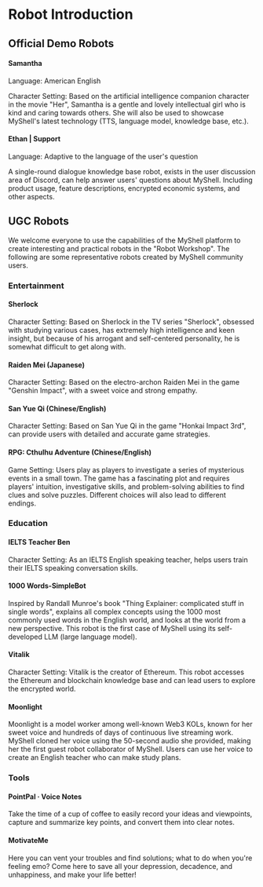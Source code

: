 # Robot Introduction

## Official Demo Robots

#### Samantha

Language: American English

Character Setting: Based on the artificial intelligence companion character in the movie "Her", Samantha is a gentle and lovely intellectual girl who is kind and caring towards others. She will also be used to showcase MyShell's latest technology (TTS, language model, knowledge base, etc.).

#### Ethan | Support

Language: Adaptive to the language of the user's question

A single-round dialogue knowledge base robot, exists in the user discussion area of Discord, can help answer users' questions about MyShell. Including product usage, feature descriptions, encrypted economic systems, and other aspects.

## UGC Robots

We welcome everyone to use the capabilities of the MyShell platform to create interesting and practical robots in the "Robot Workshop". The following are some representative robots created by MyShell community users.

### Entertainment

#### Sherlock

Character Setting: Based on Sherlock in the TV series "Sherlock", obsessed with studying various cases, has extremely high intelligence and keen insight, but because of his arrogant and self-centered personality, he is somewhat difficult to get along with.

#### Raiden Mei (Japanese)

Character Setting: Based on the electro-archon Raiden Mei in the game "Genshin Impact", with a sweet voice and strong empathy.

#### San Yue Qi (Chinese/English)

Character Setting: Based on San Yue Qi in the game "Honkai Impact 3rd", can provide users with detailed and accurate game strategies.

#### RPG: Cthulhu Adventure (Chinese/English)

Game Setting: Users play as players to investigate a series of mysterious events in a small town. The game has a fascinating plot and requires players' intuition, investigative skills, and problem-solving abilities to find clues and solve puzzles. Different choices will also lead to different endings.

### Education

#### IELTS Teacher Ben

Character Setting: As an IELTS English speaking teacher, helps users train their IELTS speaking conversation skills.

#### 1000 Words-SimpleBot

Inspired by Randall Munroe's book "Thing Explainer: complicated stuff in single words", explains all complex concepts using the 1000 most commonly used words in the English world, and looks at the world from a new perspective. This robot is the first case of MyShell using its self-developed LLM (large language model).

#### Vitalik

Character Setting: Vitalik is the creator of Ethereum. This robot accesses the Ethereum and blockchain knowledge base and can lead users to explore the encrypted world.

#### Moonlight

Moonlight is a model worker among well-known Web3 KOLs, known for her sweet voice and hundreds of days of continuous live streaming work. MyShell cloned her voice using the 50-second audio she provided, making her the first guest robot collaborator of MyShell. Users can use her voice to create an English teacher who can make study plans.

### Tools

#### PointPal · Voice Notes

Take the time of a cup of coffee to easily record your ideas and viewpoints, capture and summarize key points, and convert them into clear notes.

#### MotivateMe

Here you can vent your troubles and find solutions; what to do when you're feeling emo? Come here to save all your depression, decadence, and unhappiness, and make your life better!

####